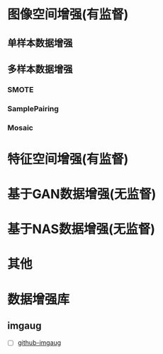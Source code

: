 # 图像空间增强(有监督)

## 单样本数据增强

## 多样本数据增强

### SMOTE

### SamplePairing

### Mosaic

# 特征空间增强(有监督)

# 基于GAN数据增强(无监督)

# 基于NAS数据增强(无监督)

# 其他


# 数据增强库

## imgaug

- [ ] [github-imgaug](https://github.com/aleju/imgaug)

